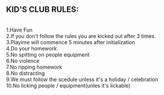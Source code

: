 
<h2>KID'S CLUB RULES:</h2><br>
1.Have Fun<br>
2.If you don't follow the rules you are kicked out after 3 times.<br>
3.Playime will commence 5 minutes after initialization<br>
4.Do your homework<br>
5.No spitting on people equipment<br>
6.No violence<br>
7.No ripping homework<br>
8.No distracting<br>
9.We must follow the scedule unless it's a holiday / celebration<br>
10.No licking people / equipment(unles it's lickable)<br><br>






